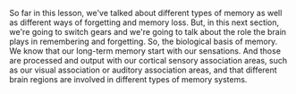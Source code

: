 So far in this lesson, we've talked about different types of memory as well as
different ways of forgetting and memory loss. But, in this next section, we're
going to switch gears and we're going to talk about the role the brain plays in
remembering and forgetting. So, the biological basis of memory. We know that
our long-term memory start with our sensations. And those are processed and
output with our cortical sensory association areas, such as our visual
association or auditory association areas, and that different brain regions are
involved in different types of memory systems.
